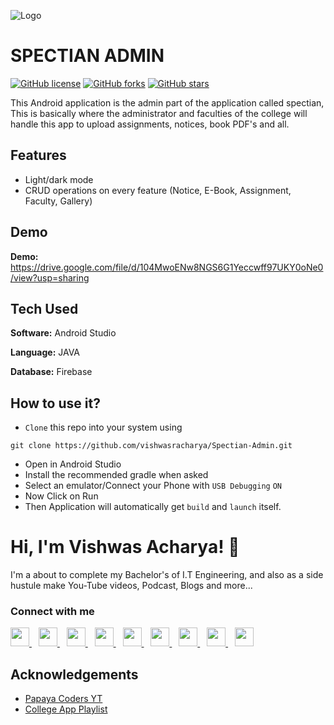 ![Logo](https://image.flaticon.com/icons/png/64/2231/2231696.png)


    
# SPECTIAN ADMIN 
<a href="https://github.com/vishwasracharya/Spectian-Admin/blob/master/LICENSE"><img alt="GitHub license" src="https://img.shields.io/github/license/vishwasracharya/Spectian-Admin?color=informational"></a>
<a href="https://github.com/vishwasracharya/Spectian-Admin/network"><img alt="GitHub forks" src="https://img.shields.io/github/forks/vishwasracharya/Spectian-Admin?color=orange"></a>
<a href="https://github.com/vishwasracharya/Spectian-Admin/stargazers"><img alt="GitHub stars" src="https://img.shields.io/github/stars/vishwasracharya/Spectian-Admin?color=success"></a>

This Android application is the admin part of the application called spectian, This is basically where the administrator and faculties of the college will handle this app to upload assignments, notices, book PDF's and all.

## Features

- Light/dark mode
- CRUD operations on every feature (Notice, E-Book, Assignment, Faculty, Gallery)
 
## Demo

**Demo:** https://drive.google.com/file/d/104MwoENw8NGS6G1Yeccwff97UKY0oNe0/view?usp=sharing
  
## Tech Used

**Software:** Android Studio

**Language:** JAVA

**Database:** Firebase

## How to use it?
- `Clone` this repo into your system using 
```
git clone https://github.com/vishwasracharya/Spectian-Admin.git
```
- Open in Android Studio
- Install the recommended gradle when asked
- Select an emulator/Connect your Phone with `USB Debugging` `ON`
- Now Click on Run
- Then Application will automatically get `build` and `launch` itself.

  
# Hi, I'm Vishwas Acharya! 👋
I'm a about to complete my Bachelor's of I.T Engineering, and also as a side hustule make You-Tube videos, Podcast, Blogs and more...

### Connect with me
  <a href="https://twitter.com/vishwasracharya">
    <img width="30px" src="https://www.vectorlogo.zone/logos/twitter/twitter-official.svg" />
  </a>&ensp;
  <a href="https://linkedin.com/in/vishwasracharya">
    <img width="30px" src="https://www.vectorlogo.zone/logos/linkedin/linkedin-icon.svg" />
  </a>&ensp;
  <a href="https://vishwasracharya.herokuapp.com">
    <img width="30px" src="https://img.icons8.com/fluency/48/000000/domain.png" />
  </a>&ensp;
  <a href="https://www.instagram.com/vishwasracharya">
    <img width="30px" src="https://www.vectorlogo.zone/logos/instagram/instagram-icon.svg" />
  </a>&ensp;
  <a href="https://t.me/vishwasacharya">
    <img width="30px" src="https://www.vectorlogo.zone/logos/telegram/telegram-icon.svg" />
  </a>&ensp;
  <a href="https://vishwasacharya.blogspot.com">
    <img width="30px" src="https://img.icons8.com/color/48/000000/blogger.png" />
  </a>&ensp;
  <a href="https://youtube.com/c/VishwasAcharya">
    <img width="30px" src="https://www.vectorlogo.zone/logos/youtube/youtube-icon.svg" />
  </a>&ensp;
  <a href="https://snapchat.com/add/vishwasracharya">
    <img width="30px" src="https://www.vectorlogo.zone/logos/snapchat/snapchat-icon.svg" />
  </a>&ensp;
  <a href="https://facebook.com/vishwasracharya">
    <img width="30px" src="https://www.vectorlogo.zone/logos/facebook/facebook-icon.svg" />
  </a>

## Acknowledgements

 - [Papaya Coders YT](https://www.youtube.com/c/PapayaCoders)
 - [College App Playlist](https://www.youtube.com/watch?v=Ui__yxgrRwQ&list=PL6Rs84MkNq7kjE71tV3iDQdqO7fspmoNN)
  
